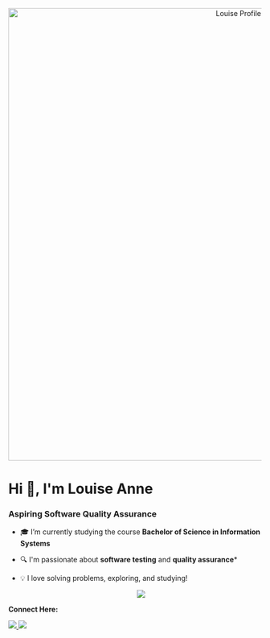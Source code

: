 <p align="center">
  <img src="https://github.com/louiseanne2/louiseanne2/blob/main/porpol.png?raw=true" alt="Louise Profile"  width="900" />
</p>

<h1 align="left">Hi 👋, I'm Louise Anne</h1>
<h3 align="left">Aspiring Software Quality Assurance</h3>

- 🎓 I’m currently studying the course **Bachelor of Science in Information Systems**
- 🔍 I'm passionate about **software testing** and **quality assurance***
- 💡 I love solving problems, exploring, and studying!

  <p align="center">
  <img src="https://github-readme-stats.vercel.app/api?username=louiseanne2&show_icons=true&theme=radical&count_private=true&hide_border=true" />
</p>
  

<p align="left">
  <p><strong> Connect Here: </strong></p>
  <a href="https://www.facebook.com/profile.php?id=61553677047863" target="_blank">
    <img src="https://img.shields.io/badge/Facebook-B36AE2?style=for-the-badge&logo=facebook&logoColor=white"/>
  </a>
  <a href="mailto:louiseannesuriobechayda@gmail.com" target="_blank">
    <img src="https://img.shields.io/badge/Email-D14836?style=for-the-badge&logo=gmail&logoColor=white"/>
  </a>
</p>

</p>
<p align="left">
</p>
